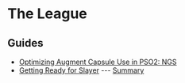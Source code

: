 # The League

## Guides

- [Optimizing Augment Capsule Use in PSO2: NGS](Guides/Augmenting.md)
- [Getting Ready for Slayer](Guides/Catching%20Up.md) --- [Summary](Guides/Catching%20Up.md)
